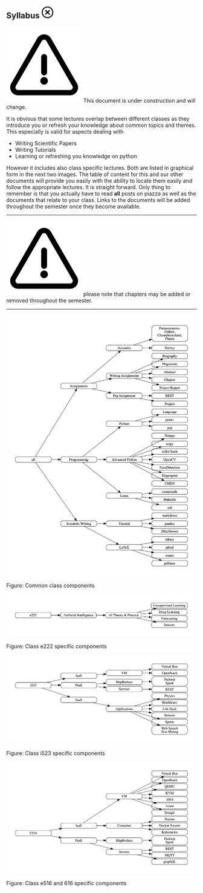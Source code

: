 ## Syllabus ![No](images/no.png)

![Warning](images/warning.png) This document is under construction and will change.

It is obvious that some lectures overlap between different classes as
they introduce you or refresh your knowledge about common topics and
themes. This especially is valid for aspects dealing with

* Writing Scientific Papers
* Writing Tutorials
* Learning or refreshing you knowledge on python

However it includes also class specific lectures. Both are listed in
graphical form in the next two images. The table of content for this
and our other documents will provide you easily with the ability to
locate them easily and follow the appropriate lectures. It is straight
forward. Only thing to remember is that you actually have to read **all**
posts on piazza as well as the documents that relate to your
class. Links to the documents will be added throughout the semester
once they become available.

---

![Warning](images/warning.png) please note that chapters may be added or removed throughout
the semester.

---

![](images/graph-all.png)

Figure: Common class components

![](images/graph-e222.png)

Figure: Class e222 specific components


![](images/graph-i523.png)

Figure: Class i523 specific components


![](images/graph-e516.png)

Figure: Class e516 and 616 specific components



